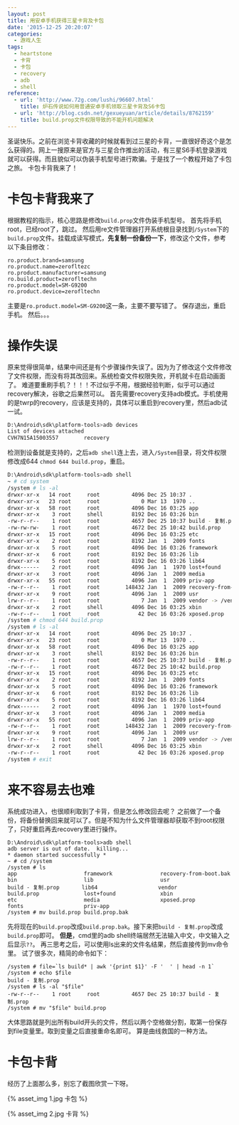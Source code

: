 ```yaml
---
layout: post
title: 用安卓手机获得三星卡背及卡包
date: '2015-12-25 20:20:07'
categories:
  - 游戏人生
tags:
  - heartstone
  - 卡背
  - 卡包
  - recovery
  - adb
  - shell
reference:
  - url: 'http://www.72g.com/lushi/96607.html'
    title: 炉石传说如何用普通安卓手机领取三星卡背及S6卡包
  - url: 'http://blog.csdn.net/gexueyuan/article/details/8762159'
    title: build.prop文件权限导致的不能开机问题解决
---
```


圣诞快乐。之前在浏览卡背收藏的时候就看到过三星的卡背，一直很好奇这个是怎么获得的。网上一搜原来是官方与三星合作推出的活动，有三星S6手机登录游戏就可以获得。而且貌似可以伪装手机型号进行欺骗。于是找了一个教程开始了卡包之旅。
卡包卡背我来了！

# 卡包卡背我来了

根据教程的指示，核心思路是修改`build.prop`文件伪装手机型号。
首先将手机root，已经root了，跳过。
然后用re文件管理器打开系统根目录找到`/System`下的`build.prop`文件。挂载成读写模式，**先复制一份备份一下**，修改这个文件，参考以下条目修改：

```
ro.product.brand=samsung
ro.product.name=zerofltezc
ro.product.manufacturer=samsung
ro.build.product=zerofltechn
ro.product.model=SM-G9200
ro.product.device=zerofltechn
```

主要是`ro.product.model=SM-G9200`这一条，主要不要写错了。
保存退出，重启手机。
然后。。。

# 操作失误

原来觉得很简单，结果中间还是有个步骤操作失误了。因为为了修改这个文件修改了文件权限，而没有将其改回来。系统检查文件权限失败，开机就卡在启动画面了。
难道要重刷手机？！！！不过似乎不用，根据经验判断，似乎可以通过recovery解决，谷歌之后果然可以。
首先需要recovery支持adb模式。手机使用的是twrp的recovery，应该是支持的，具体可以重启到recovery里，然后adb试一试。

```sh
D:\Android\sdk\platform-tools>adb devices
List of devices attached
CVH7N15A15003557        recovery
```

检测到设备就是支持的，之后`adb shell`连上去，进入`/System`目录，将文件权限修改成644 `chmod 644 build.prop`，重启。

```sh
D:\Android\sdk\platform-tools>adb shell
~ # cd system
/system # ls -al
drwxr-xr-x   14 root     root          4096 Dec 25 10:37 .
drwxr-xr-x   23 root     root             0 Mar 13  1970 ..
drwxr-xr-x   58 root     root          4096 Dec 16 03:25 app
drwxr-xr-x    3 root     shell         8192 Dec 16 03:26 bin
-rw-r--r--    1 root     root          4657 Dec 25 10:37 build - 复制.prop
-rw-rw-rw-    1 root     root          4672 Dec 25 10:42 build.prop
drwxr-xr-x   15 root     root          4096 Dec 16 03:25 etc
drwxr-xr-x    2 root     root          8192 Jan  1  2009 fonts
drwxr-xr-x    5 root     root          4096 Dec 16 03:26 framework
drwxr-xr-x    6 root     root          8192 Dec 16 03:26 lib
drwxr-xr-x    5 root     root          8192 Dec 16 03:26 lib64
drwx------    2 root     root          4096 Jan  1  1970 lost+found
drwxr-xr-x    3 root     root          4096 Jan  1  2009 media
drwxr-xr-x   55 root     root          4096 Jan  1  2009 priv-app
-rw-r--r--    1 root     root        148432 Jan  1  2009 recovery-from-boot.bak
drwxr-xr-x    9 root     root          4096 Jan  1  2009 usr
lrw-r--r--    1 root     root             7 Jan  1  2009 vendor -> /vendor
drwxr-xr-x    2 root     shell         4096 Dec 16 03:25 xbin
-rw-r--r--    1 root     root            42 Dec 16 03:26 xposed.prop
/system # chmod 644 build.prop
/system # ls -al
drwxr-xr-x   14 root     root          4096 Dec 25 10:37 .
drwxr-xr-x   23 root     root             0 Mar 13  1970 ..
drwxr-xr-x   58 root     root          4096 Dec 16 03:25 app
drwxr-xr-x    3 root     shell         8192 Dec 16 03:26 bin
-rw-r--r--    1 root     root          4657 Dec 25 10:37 build - 复制.prop
-rw-r--r--    1 root     root          4672 Dec 25 10:42 build.prop
drwxr-xr-x   15 root     root          4096 Dec 16 03:25 etc
drwxr-xr-x    2 root     root          8192 Jan  1  2009 fonts
drwxr-xr-x    5 root     root          4096 Dec 16 03:26 framework
drwxr-xr-x    6 root     root          8192 Dec 16 03:26 lib
drwxr-xr-x    5 root     root          8192 Dec 16 03:26 lib64
drwx------    2 root     root          4096 Jan  1  1970 lost+found
drwxr-xr-x    3 root     root          4096 Jan  1  2009 media
drwxr-xr-x   55 root     root          4096 Jan  1  2009 priv-app
-rw-r--r--    1 root     root        148432 Jan  1  2009 recovery-from-boot.bak
drwxr-xr-x    9 root     root          4096 Jan  1  2009 usr
lrw-r--r--    1 root     root             7 Jan  1  2009 vendor -> /vendor
drwxr-xr-x    2 root     shell         4096 Dec 16 03:25 xbin
-rw-r--r--    1 root     root            42 Dec 16 03:26 xposed.prop
/system # exit
```

# 来不容易去也难

系统成功进入，也很顺利取到了卡背，但是怎么修改回去呢？
之前做了一个备份，将备份替换回来就可以了。但是不知为什么文件管理器却获取不到root权限了，只好重启再去recovery里进行操作。

```shell
D:\Android\sdk\platform-tools>adb shell
adb server is out of date.  killing...
* daemon started successfully *
~ # cd /system
/system # ls
app                     framework               recovery-from-boot.bak
bin                     lib                     usr
build - 复制.prop       lib64                   vendor
build.prop              lost+found              xbin
etc                     media                   xposed.prop
fonts                   priv-app
/system # mv build.prop build.prop.bak
```

先将现在的`build.prop`改成`build.prop.bak`。接下来把`build - 复制.prop`改成`build.prop`即可。
**但是**，cmd里的adb shell终端居然无法输入中文，中文输入之后显示`??`。
再三思考之后，可以使用ls出来的文件名结果，然后直接传到mv命令里。
试了很多次，精简的命令如下：

```shell
/system # file=`ls build* | awk '{print $1}' -F '  ' | head -n 1`
/system # echo $file
build - 复制.prop
/system # ls -al "$file"
-rw-r--r--    1 root     root          4657 Dec 25 10:37 build - 复制.prop
/system # mv "$file" build.prop
```

大体思路就是列出所有build开头的文件，然后以两个空格做分割，取第一份保存到file变量里。取到变量之后直接重命名即可。
算是曲线救国的一种方法。

# 卡包卡背

经历了上面那么多，别忘了截图欣赏一下呀。

{% asset_img 1.jpg 卡包 %}

{% asset_img 2.jpg 卡背 %}
